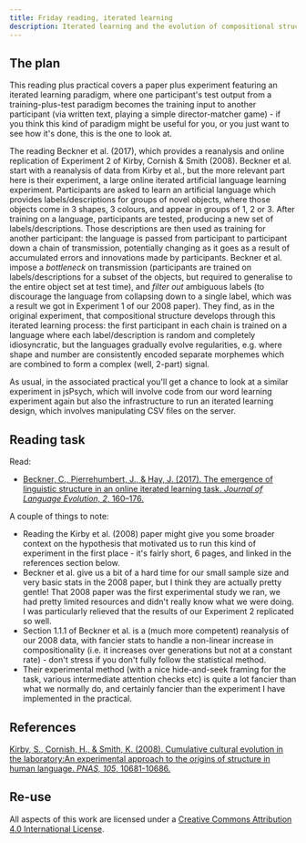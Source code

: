 ```yaml
---
title: Friday reading, iterated learning
description: Iterated learning and the evolution of compositional structure
---
```


## The plan

This reading plus practical covers a paper plus experiment featuring an iterated learning paradigm, where one participant's test output from a training-plus-test paradigm becomes the training input to another participant (via written text, playing a simple director-matcher game) - if you think this kind of paradigm might be useful for you, or you just want to see how it's done, this is the one to look at.

The reading Beckner et al. (2017), which provides a reanalysis and online replication of Experiment 2 of Kirby, Cornish & Smith (2008). Beckner et al. start with a reanalysis of data from Kirby et al., but the more relevant part here is their experiment, a large online iterated artificial language learning experiment. Participants are asked to learn an artificial language which provides labels/descriptions for groups of novel objects, where those objects come in 3 shapes, 3 colours, and appear in groups of 1, 2 or 3. After training on a language, participants are tested, producing a new set of labels/descriptions. Those descriptions are then used as training for another participant: the language is passed from participant to participant down a chain of transmission, potentially changing as it goes as a result of accumulated errors and innovations made by participants. Beckner et al. impose a *bottleneck* on transmission (participants are trained on labels/descriptions for a subset of the objects, but required to generalise to the entire object set at test time), and *filter out* ambiguous labels (to discourage the language from collapsing down to a single label, which was a result we got in Experiment 1 of our 2008 paper). They find, as in the original experiment, that compositional structure develops through this iterated learning process: the first participant in each chain is trained on a language where each label/description is random and completely idiosyncratic, but the languages gradually evolve regularities, e.g. where shape and number are consistently encoded separate morphemes which are combined to form a complex (well, 2-part) signal.  

As usual, in the associated practical you'll get a chance to look at a similar experiment in jsPsych, which will involve code from our word learning experiment again but also the infrastructure to run an iterated learning design, which involves manipulating CSV files on the server.

## Reading task

Read:
- [Beckner, C., Pierrehumbert, J., & Hay, J. (2017). The emergence of linguistic structure in an online iterated learning task. *Journal of Language Evolution, 2*, 160–176.](https://doi.org/10.1093/jole/lzx001)

A couple of things to note:
- Reading the Kirby et al. (2008) paper might give you some broader context on the hypothesis that motivated us to run this kind of experiment in the first place - it's fairly short, 6 pages, and linked in the references section below.
- Beckner et al. give us a bit of a hard time for our small sample size and very basic stats in the 2008 paper, but I think they are actually pretty gentle! That 2008 paper was the first experimental study we ran, we had pretty limited resources and didn't really know what we were doing. I was particularly relieved that the results of our Experiment 2 replicated so well.
- Section 1.1.1 of Beckner et al. is a (much more competent) reanalysis of our 2008 data, with fancier stats to handle a non-linear increase in compositionality (i.e. it increases over generations but not at a constant rate) - don't stress if you don't fully follow the statistical method.
- Their experimental method (with a nice hide-and-seek framing for the task, various intermediate attention checks etc) is quite a lot fancier than what we normally do, and certainly fancier than the experiment I have implemented in the practical.


## References

[Kirby, S., Cornish, H., & Smith, K. (2008). Cumulative cultural evolution in the laboratory:An experimental approach to the origins of structure in human language. *PNAS, 105*, 10681-10686.](http://www.lel.ed.ac.uk/~kenny/publications/kirby_08_cumulative.pdf)

## Re-use

All aspects of this work are licensed under a [Creative Commons Attribution 4.0 International License](http://creativecommons.org/licenses/by/4.0/).
